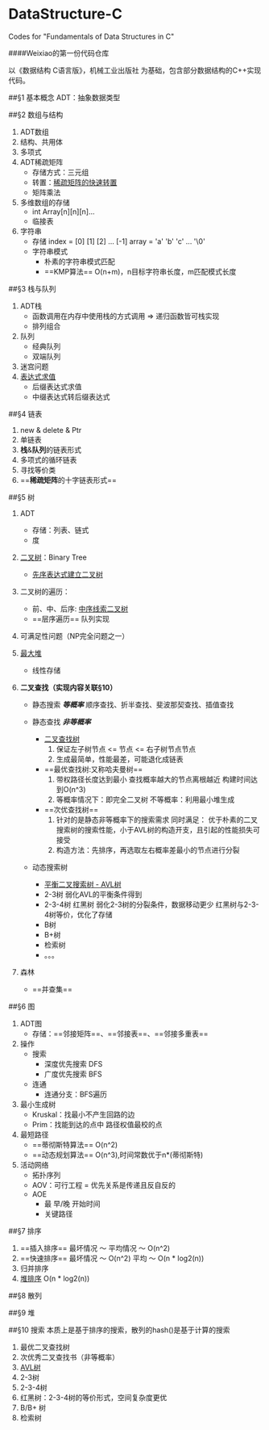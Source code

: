 # DataStructure-C
Codes for "Fundamentals of Data Structures in C"


####Weixiao的第一份代码仓库

以《数据结构 C语言版》，机械工业出版社 为基础，包含部分数据结构的C++实现代码。


##§1 基本概念
ADT：抽象数据类型


##§2 数组与结构
1. ADT数组
2. 结构、共用体
3. 多项式
4. ADT稀疏矩阵
   + 存储方式：三元组
   + 转置：[稀疏矩阵的快速转置](https://github.com/hahachicken/DataStructure-C/tree/master/%C2%A72%20%E6%95%B0%E7%BB%84%E4%B8%8E%E7%BB%93%E6%9E%84/%E7%A8%80%E7%96%8F%E7%9F%A9%E9%98%B5%E5%BF%AB%E9%80%9F%E8%BD%AC%E7%BD%AE)
   + 矩阵乘法
5. 多维数组的存储
   + int Array[n][n][n]...
   + 临接表
6. 字符串
   + 存储
   index = [0] [1] [2] ... [-1]
   array = 'a' 'b' 'c' ... '\0'
   + 字符串模式
      + 朴素的字符串模式匹配
      + ==KMP算法==
         O(n+m)，n目标字符串长度，m匹配模式长度


##§3 栈与队列
   1. ADT栈
      + 函数调用在内存中使用栈的方式调用 => 递归函数皆可栈实现
      + 排列组合
   2. 队列
      + 经典队列
      + 双端队列
   3. 迷宫问题
   4. [表达式求值](https://github.com/hahachicken/DataStructure-C/tree/master/%C2%A73%20%E6%A0%88%E4%B8%8E%E9%98%9F%E5%88%97/%E4%B8%AD%E7%BC%80%E8%A1%A8%E8%BE%BE%E5%BC%8F%E6%B1%82%E5%80%BC)
      + 后缀表达式求值
      + 中缀表达式转后缀表达式
      

##§4 链表
   1. new & delete & Ptr
   2. 单链表
   3. **栈**&**队列**的链表形式
   4. 多项式的循环链表
   5. 寻找等价类
   6. ==**稀疏矩阵**的十字链表形式==

##§5 树
   1. ADT
      + 存储：列表、链式
      + 度
   2. [二叉树](https://github.com/hahachicken/DataStructure-C/tree/master/%C2%A75%20%E6%A0%91/%E4%BA%8C%E5%8F%89%E6%A0%91)：Binary Tree
      + [先序表达式建立二叉树](https://github.com/hahachicken/DataStructure-C/tree/master/%C2%A75%20%E6%A0%91/%E5%89%8D%E5%BA%8F%E8%A1%A8%E8%BE%BE%E5%BC%8F%E7%94%9F%E6%88%90%E4%BA%8C%E5%8F%89%E6%A0%91)
   3. 二叉树的遍历：
      + 前、中、后序:
      [中序线索二叉树](https://github.com/hahachicken/DataStructure-C/tree/master/%C2%A75%20%E6%A0%91/%E4%B8%AD%E5%BA%8F%E7%BA%BF%E7%B4%A2%E4%BA%8C%E5%8F%89%E6%A0%91)
      + ==层序遍历==
      队列实现
   4. 可满足性问题（NP完全问题之一）
   5. [最大堆](https://github.com/hahachicken/DataStructure-C/tree/master/%C2%A77%20%E6%8E%92%E5%BA%8F/%E6%9C%80%E5%A4%A7%E5%A0%86)
      + 线性存储
   6. **二叉查找（实现内容关联§10）**
      + 静态搜索 ***等概率***
         顺序查找、折半查找、斐波那契查找、插值查找
      + 静态查找 ***非等概率***
         + [二叉查找树](https://github.com/hahachicken/DataStructure-C/tree/master/%C2%A75%20%E6%A0%91/%E4%BA%8C%E5%8F%89%E6%9F%A5%E6%89%BE%E6%A0%91)
            1. 保证左子树节点 <= 节点 <= 右子树节点节点
            2. 生成最简单，性能最差，可能退化成链表
         + ==最优查找树:又称哈夫曼树==
            1. 带权路径长度达到最小
               查找概率越大的节点离根越近
               构建时间达到O(n^3)
            2. 等概率情况下：即完全二叉树
               不等概率：利用最小堆生成
         + ==次优查找树==
            1. 针对的是静态非等概率下的搜索需求
            同时满足： 优于朴素的二叉搜索树的搜索性能，小于AVL树的构造开支，且引起的性能损失可接受
            2. 构造方法：先排序，再选取左右概率差最小的节点进行分裂

      + 动态搜索树
         + [平衡二叉搜索树 - AVL树](https://github.com/hahachicken/DataStructure-C/tree/master/%C2%A75%20%E6%A0%91/AVL%E6%A0%91)
         + 2-3树
            弱化AVL的平衡条件得到
         + 2-3-4树 红黑树
            弱化2-3树的分裂条件，数据移动更少
            红黑树与2-3-4树等价，优化了存储
         + B树
         + B+树
         + 检索树
         + 。。。

   7. 森林
      + ==并查集==

##§6 图
   1. ADT图
      + 存储：==邻接矩阵==、==邻接表==、==邻接多重表==
   2. 操作
      + 搜索
         + 深度优先搜索 DFS
         + 广度优先搜索 BFS
      + 连通
         + 连通分支：BFS遍历
   3. 最小生成树
      + Kruskal：找最小不产生回路的边
      + Prim：找能到达的点中 路径权值最校的点
   4. 最短路径
      + ==蒂彻斯特算法==
         O(n^2)
      + ==动态规划算法==
         O(n^3),时间常数优于n*(蒂彻斯特)
   5. 活动网络
      + 拓扑序列
      + AOV：可行工程 = 优先关系是传递且反自反的
      + AOE
         + 最 早/晚 开始时间
         + 关键路径

##§7 排序
   1. ==插入排序== 
      最坏情况 ～ 平均情况 ～ O(n^2)
   2. ==快速排序==
      最坏情况 ～ O(n^2)
      平均 ～ O(n * log2(n))
   3. 归并排序
   4. [堆排序](https://github.com/hahachicken/DataStructure-C/tree/master/%C2%A77%20%E6%8E%92%E5%BA%8F/%E6%9C%80%E5%A4%A7%E5%A0%86)
      O(n * log2(n))

##§8 散列

##§9 堆

##§10 搜索
本质上是基于排序的搜索，散列的hash()是基于计算的搜索
   1. 最优二叉查找树
   2. 次优秀二叉查找书（非等概率）
   3. [AVL树](https://github.com/hahachicken/DataStructure-C/tree/master/%C2%A75%20%E6%A0%91/AVL%E6%A0%91)
   4. 2-3树
   5. 2-3-4树
   6. 红黑树：2-3-4树的等价形式，空间复杂度更优 
   7. B/B+ 树
   8. 检索树


